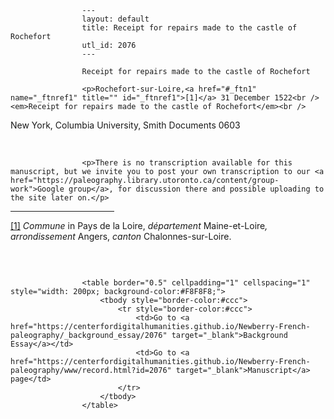 
                    ---
                    layout: default
                    title: Receipt for repairs made to the castle of Rochefort
                    utl_id: 2076
                    ---
                
                    Receipt for repairs made to the castle of Rochefort
  
                    <p>Rochefort-sur-Loire,<a href="#_ftn1" name="_ftnref1" title="" id="_ftnref1">[1]</a> 31 December 1522<br /><em>Receipt for repairs made to the castle of Rochefort</em><br />
New York, Columbia University, Smith Documents 0603</p>
<p> </p>
  
                    <p>There is no transcription available for this manuscript, but we invite you to post your own transcription to our <a href="https://paleography.library.utoronto.ca/content/group-work">Google group</a>, for discussion there and possible uploading to the site later on.</p>
<div>
<hr align="left" size="1" width="33%" /><div id="ftn1">
<p><a href="#_ftnref1" name="_ftn1" title="" id="_ftn1">[1]</a> <em>Commune</em> in Pays de la Loire, <em>département</em> Maine-et-Loire<em>, arrondissement</em> Angers, <em>canton </em>Chalonnes-sur-Loire.</p>
</div>
</div>
<p> </p>

                    
                     
                    <table border="0.5" cellpadding="1" cellspacing="1" style="width: 200px; background-color:#F8F8F8;">
                        <tbody style="border-color:#ccc">
                            <tr style="border-color:#ccc">
                                <td>Go to <a href="https://centerfordigitalhumanities.github.io/Newberry-French-paleography/_background_essay/2076" target="_blank">Background Essay</a></td>
                                <td>Go to <a href="https://centerfordigitalhumanities.github.io/Newberry-French-paleography/www/record.html?id=2076" target="_blank">Manuscript</a> page</td>
                            </tr>
                        </tbody>
                    </table>
                     
                
                